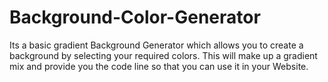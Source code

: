 # Background-Color-Generator
Its a basic gradient Background Generator which allows you to create a background by selecting your required colors.
This will make up a gradient mix and provide you the code line so that you can use it in your Website.
